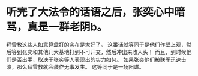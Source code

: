 # 听完了大法令的话语之后，张奕心中暗骂，真是一群老阴b。
拜雪教这些人如意算盘打的实在是太好了。
这番话就等同于是他们作壁上观，然后等到张奕和其他几大基地打到不可开交，然后冲出来收人头！
而且，到时候他们是否出手，取决于张奕等人表现出的实力如何。
如果张奕他们被联军迅速击溃，那么拜雪教就会装作无事发生。
这等同于是一场阳谋。

